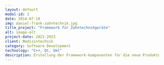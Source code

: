 ```yaml
---
layout: default
modal-id: 1
date: 2014-07-18
img: daniel-frank-zahntechnik.jpg
title_project: "Framework für Zahntechnikgeräte"
alt: image-alt
project-date: 2021-2023
client: Medizintechnik
category: Software Development
technology: "C++, Qt, Qml"
description: Erstellung der Framework-komponenten für die neue Produktgeneration der Zahnersatz-Brennöfen, Fräsen und Drucker mit Architektur- und Konzeptwechsel. Die Frameworkkomponenten beinhalten Hardwarehandling, Softwarefeatures, Kommunikations- und Steuerungsinfrastruktur und UI-Elemente
---
```

